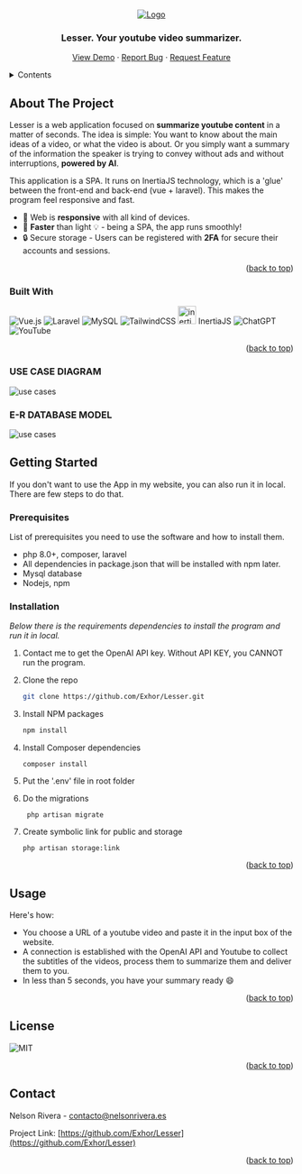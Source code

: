 <a name="readme-top"></a>

<!-- PROJECT LOGO -->
<br />
<div align="center">
  <a href="https://www.nelsonrivera.es/">
    <img src="https://i.imgur.com/vqq17xp.png" alt="Logo">
  </a>
  <h3 align="center">Lesser. Your youtube video summarizer.</h3>

  <p align="center">
    <a href="https://www.nelsonrivera.es/">View Demo</a>
    ·
    <a href="https://github.com/Exhore/Lesser/issues/new?labels=bug&template=bug-report---.md">Report Bug</a>
    ·
    <a href="https://github.com/Exhore/Lesser/issues/new?labels=enhancement&template=feature-request---.md">Request Feature</a>
  </p>
</div>

<!-- TABLE OF CONTENTS -->
<details>
  <summary>Contents</summary>
  <ol>
    <li>
      <a href="#about-the-project">About The Project</a>
      <ul>
        <li><a href="#built-with">Built With</a></li>
      </ul>
    </li>
    <li>
      <a href="#getting-started">Getting Started</a>
      <ul>
        <li><a href="#prerequisites">Prerequisites</a></li>
        <li><a href="#installation">Installation</a></li>
      </ul>
    </li>
    <li><a href="#usage">Usage</a></li>
    <li><a href="#license">License</a></li>
    <li><a href="#contact">Contact</a></li>
  </ol>
</details>

<!-- ABOUT THE PROJECT -->

## About The Project

Lesser is a web application focused on <b>summarize youtube content</b> in a matter of seconds. The idea is simple: You want to know about the main ideas of a video, or what the video is about. Or you simply want a summary of the information the speaker is trying to convey without ads and without interruptions, <b>powered by AI</b>.

This application is a SPA. It runs on InertiaJS technology, which is a 'glue' between the front-end and back-end (vue + laravel). This makes the program feel responsive and fast.

-   📱 Web is <b>responsive</b> with all kind of devices.
-   🏃 <b>Faster</b> than light 💡 - being a SPA, the app runs smoothly!
-   🔒 Secure storage - Users can be registered with <b>2FA</b> for secure their accounts and sessions.

<p align="right">(<a href="#readme-top">back to top</a>)</p>

### Built With

![Vue.js](https://img.shields.io/badge/vuejs-%2335495e.svg?style=for-the-badge&logo=vuedotjs&logoColor=%234FC08D)
![Laravel](https://img.shields.io/badge/laravel-%23FF2D20.svg?style=for-the-badge&logo=laravel&logoColor=white)
![MySQL](https://img.shields.io/badge/mysql-4479A1.svg?style=for-the-badge&logo=mysql&logoColor=white)
![TailwindCSS](https://img.shields.io/badge/tailwindcss-%2338B2AC.svg?style=for-the-badge&logo=tailwind-css&logoColor=white)
<img src="https://avatars.githubusercontent.com/u/47703742?s=280&v=4" alt="inertia" width=32px height=32px>
InertiaJS
![ChatGPT](https://img.shields.io/badge/chatGPT-74aa9c?style=for-the-badge&logo=openai&logoColor=white)
![YouTube](https://img.shields.io/badge/YouTube-%23FF0000.svg?style=for-the-badge&logo=YouTube&logoColor=white)

<p align="right">(<a href="#readme-top">back to top</a>)</p>

<!-- GETTING STARTED -->

### USE CASE DIAGRAM

<img src="https://i.imgur.com/fClc6QN.png" alt="use cases">


### E-R DATABASE MODEL

<img src="https://i.imgur.com/7ADD5oZ.png" alt="use cases">


## Getting Started

If you don't want to use the App in my website, you can also run it in local. There are few steps to do that.

### Prerequisites

List of prerequisites you need to use the software and how to install them.

-   php 8.0+, composer, laravel
-   All dependencies in package.json that will be installed with npm later.
-   Mysql database
-   Nodejs, npm

### Installation

_Below there is the requirements dependencies to install the program and run it in local._

1. Contact me to get the OpenAI API key. Without API KEY, you CANNOT run the program.
2. Clone the repo
    ```sh
    git clone https://github.com/Exhor/Lesser.git
    ```
3. Install NPM packages
    ```sh
    npm install
    ```
4. Install Composer dependencies

   ``` composer install ```


6. Put the '.env' file in root folder

7. Do the migrations

   ```
    php artisan migrate
   ```

9. Create symbolic link for public and storage
   ```
   php artisan storage:link
    ```

<p align="right">(<a href="#readme-top">back to top</a>)</p>

## Usage

Here's how:

-   You choose a URL of a youtube video and paste it in the input box of the website.
-   A connection is established with the OpenAI API and Youtube to collect the subtitles of the videos, process them to summarize them and deliver them to you.
-   In less than 5 seconds, you have your summary ready :smile:

<p align="right">(<a href="#readme-top">back to top</a>)</p>

<!-- LICENSE -->

## License

![MIT](https://img.shields.io/badge/license-MIT-blue)

<p align="right">(<a href="#readme-top">back to top</a>)</p>

<!-- CONTACT -->

## Contact

Nelson Rivera - contacto@nelsonrivera.es

Project Link: [https://github.com/Exhor/Lesser](https://github.com/Exhor/Lesser)

<p align="right">(<a href="#readme-top">back to top</a>)</p>

[issues-shield]: https://img.shields.io/github/issues/othneildrew/Best-README-Template.svg?style=for-the-badge
[issues-url]: https://www.nelsonrivera.es//issues

